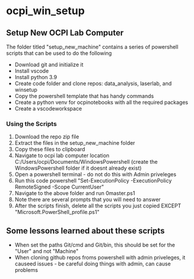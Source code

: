 ﻿# ocpi_win_setup

## Setup New OCPI Lab Computer

The folder titled "setup_new_machine" contains a series of powershell scripts that can be used to do the following

- Download git and initialize it
- Install vscode
- Install python 3.9
- Create code folder and clone repos: data_analysis, laserlab, and winsetup
- Copy the powershell template that has handy commands
- Create a python venv for ocpinotebooks with all the required packages
- Create a vscodeworkspace

### Using the Scripts
1. Download the repo zip file
2. Extract the files in the setup_new_machine folder
3. Copy these files to clipboard
4. Navigate to ocpi lab computer location C:/Users/ocpi/Documents/WindowsPowershell (create the WindowsPowershell folder if it doesnt already exist)
5. Open a powershell terminal - do not do this with Admin priveleges
6. Run this code powershell "Set-ExecutionPolicy -ExecutionPolicy RemoteSigned -Scope CurrentUser"
7. Navigate to the above folder and run 0master.ps1
8. Note there are several prompts that you will need to answer
9. After the scripts finish, delete all the scripts you just copied EXCEPT "Microsoft.PowerShell_profile.ps1"

## Some lessons learned about these scripts
- When set the paths Git/cmd and Git/bin, this should be set for the "User" and not "Machine"
- When cloning github repos froms powershell with admin priveleges, it causeed issues - be careful doing things with admin, can cause problems
